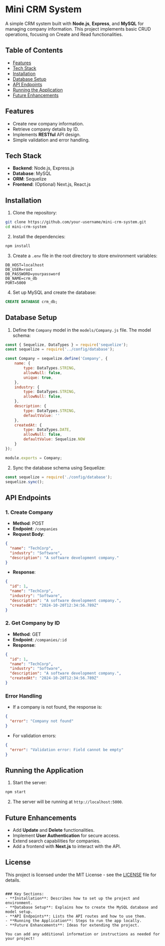 # Mini CRM System

A simple CRM system built with **Node.js**, **Express**, and **MySQL** for managing company information. This project implements basic CRUD operations, focusing on Create and Read functionalities.

## Table of Contents

- [Features](#features)
- [Tech Stack](#tech-stack)
- [Installation](#installation)
- [Database Setup](#database-setup)
- [API Endpoints](#api-endpoints)
- [Running the Application](#running-the-application)
- [Future Enhancements](#future-enhancements)

## Features

- Create new company information.
- Retrieve company details by ID.
- Implements **RESTful** API design.
- Simple validation and error handling.

## Tech Stack

- **Backend**: Node.js, Express.js
- **Database**: MySQL
- **ORM**: Sequelize
- **Frontend**: (Optional) Next.js, React.js

## Installation

1. Clone the repository:

```bash
git clone https://github.com/your-username/mini-crm-system.git
cd mini-crm-system
```

2. Install the dependencies:

```bash
npm install
```

3. Create a `.env` file in the root directory to store environment variables:

```
DB_HOST=localhost
DB_USER=root
DB_PASSWORD=yourpassword
DB_NAME=crm_db
PORT=5000
```

4. Set up MySQL and create the database:

```sql
CREATE DATABASE crm_db;
```

## Database Setup

1. Define the `Company` model in the `models/Company.js` file. The model schema:

```javascript
const { Sequelize, DataTypes } = require('sequelize');
const sequelize = require('../config/database');

const Company = sequelize.define('Company', {
    name: {
        type: DataTypes.STRING,
        allowNull: false,
        unique: true,
    },
    industry: {
        type: DataTypes.STRING,
        allowNull: false,
    },
    description: {
        type: DataTypes.STRING,
        defaultValue: ''
    },
    createdAt: {
        type: DataTypes.DATE,
        allowNull: false,
        defaultValue: Sequelize.NOW
    }
});

module.exports = Company;
```

2. Sync the database schema using Sequelize:

```javascript
const sequelize = require('./config/database');
sequelize.sync();
```

## API Endpoints

### 1. Create Company

- **Method**: POST
- **Endpoint**: `/companies`
- **Request Body**:

```json
{
  "name": "TechCorp",
  "industry": "Software",
  "description": "A software development company."
}
```

- **Response**:

```json
{
  "id": 1,
  "name": "TechCorp",
  "industry": "Software",
  "description": "A software development company.",
  "createdAt": "2024-10-20T12:34:56.789Z"
}
```

### 2. Get Company by ID

- **Method**: GET
- **Endpoint**: `/companies/:id`
- **Response**:

```json
{
  "id": 1,
  "name": "TechCorp",
  "industry": "Software",
  "description": "A software development company.",
  "createdAt": "2024-10-20T12:34:56.789Z"
}
```

### Error Handling
- If a company is not found, the response is:

```json
{
  "error": "Company not found"
}
```

- For validation errors:

```json
{
  "error": "Validation error: Field cannot be empty"
}
```

## Running the Application

1. Start the server:

```bash
npm start
```

2. The server will be running at `http://localhost:5000`.

## Future Enhancements

- Add **Update** and **Delete** functionalities.
- Implement **User Authentication** for secure access.
- Extend search capabilities for companies.
- Add a frontend with **Next.js** to interact with the API.

## License

This project is licensed under the MIT License - see the [LICENSE](LICENSE) file for details.
```

### Key Sections:
- **Installation**: Describes how to set up the project and environment.
- **Database Setup**: Explains how to create the MySQL database and model setup.
- **API Endpoints**: Lists the API routes and how to use them.
- **Running the Application**: Steps to run the app locally.
- **Future Enhancements**: Ideas for extending the project.

You can add any additional information or instructions as needed for your project!
